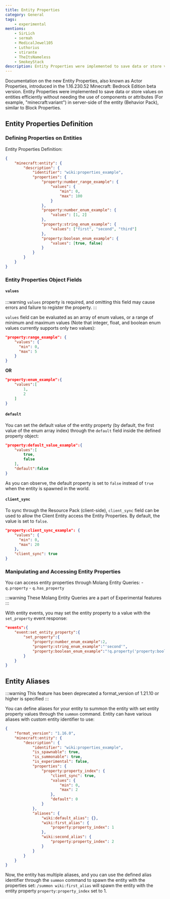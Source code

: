 ```yaml
---
title: Entity Properties
category: General
tags:
    - experimental
mentions:
    - SirLich
    - sermah
    - MedicalJewel105
    - Luthorius
    - stirante
    - TheItsNameless
    - SmokeyStack
description: Entity Properties were implemented to save data or store values on entities efficiently without needing the use of components or attributes in server-side of the entity, similar to Block Properties.
---
```


Documentation on the new Entity Properties, also known as Actor Properties, introduced in the 1.16.230.52 Minecraft: Bedrock Edition beta version.
Entity Properties were implemented to save data or store values on entities efficiently without needing the use of components or attributes (For example, "minecraft:variant") in server-side of the entity (Behavior Pack), similar to Block Properties.

## Entity Properties Definition

### Defining Properties on Entities

Entity Properties Definition:

<CodeHeader></CodeHeader>

```json
{
    "minecraft:entity": {
        "description": {
            "identifier": "wiki:properties_example",
            "properties": {
                "property:number_range_example": {
                    "values": {
                        "min": 0,
                        "max": 100
                    }
                },
                "property:number_enum_example": {
                    "values": [1, 2]
                },
                "property:string_enum_example": {
                    "values": ["first", "second", "third"]
                },
                "property:boolean_enum_example": {
                    "values": [true, false]
                }
            }
        }
    }
}
```

### Entity Properties Object Fields

#### `values`

:::warning
`values` property is required, and omitting this field may cause errors and failure to register the property.
:::

`values` field can be evaluated as an array of enum values, or a range of minimum and maximum values (Note that integer, float, and boolean enum values currently supports only two values):

<CodeHeader></CodeHeader>

```json
"property:range_example": {
    "values": {
      "min": 0,
      "max": 5
    }
}
```

**OR**

<CodeHeader></CodeHeader>

```json
"property:enum_example":{
    "values":[
        1,
        2
    ]
}
```

#### `default`

You can set the default value of the entity property (by default, the first value of the enum array index) through the `default` field inside the defined property object:

<CodeHeader></CodeHeader>

```json
"property:default_value_example":{
    "values":[
        true,
        false
    ],
    "default":false
}
```

As you can observe, the default property is set to `false` instead of `true` when the entity is spawned in the world.

#### `client_sync`

To sync through the Resource Pack (client-side), `client_sync` field can be used to allow the Client Entity access the Entity Properties. By default, the value is set to `false`.

<CodeHeader></CodeHeader>

```json
"property:client_sync_example": {
    "values": {
      "min": 0,
      "max": 20
    },
    "client_sync": true
}
```

### Manipulating and Accessing Entity Properties

You can access entity properties through Molang Entity Queries: - `q.property` - `q.has_property`

:::warning
These Molang Entity Queries are a part of Experimental features
:::

With entity events, you may set the entity property to a value with the `set_property` event response:

<CodeHeader></CodeHeader>

```json
"events":{
    "event:set_entity_property":{
        "set_property":{
            "property:number_enum_example":2,
            "property:string_enum_example":"'second'",
            "property:boolean_enum_example":"!q.property('property:boolean_enum_example')"
        }
    }
}
```

## Entity Aliases

:::warning
This feature has been deprecated a format_version of 1.21.10 or higher is specified
:::

You can define aliases for your entity to summon the entity with set entity property values through the `summon` command.
Entity can have various aliases with custom entity identifier to use:

<CodeHeader></CodeHeader>

```json
{
    "format_version": "1.16.0",
    "minecraft:entity": {
        "description": {
            "identifier": "wiki:properties_example",
            "is_spawnable": true,
            "is_summonable": true,
            "is_experimental": false,
            "properties": {
                "property:property_index": {
                    "client_sync": true,
                    "values": {
                        "min": 0,
                        "max": 2
                    },
                    "default": 0
                }
            },
            "aliases": {
                "wiki:default_alias": {},
                "wiki:first_alias": {
                    "property:property_index": 1
                },
                "wiki:second_alias": {
                    "property:property_index": 2
                }
            }
        }
    }
}
```

Now, the entity has multiple aliases, and you can use the defined alias identifier through the `summon` command to spawn the entity with the properties set: `/summon wiki:first_alias` will spawn the entity with the entity property `property:property_index` set to 1.
